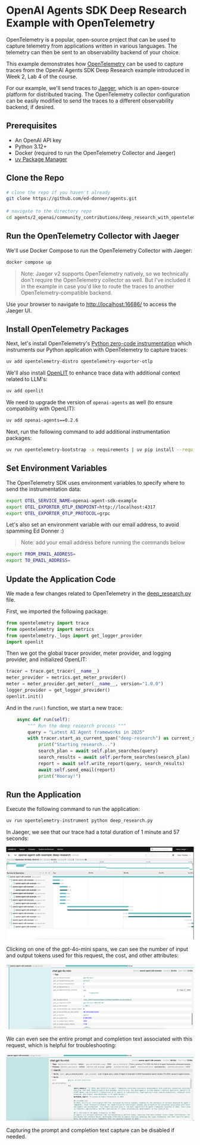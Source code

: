 # OpenAI Agents SDK Deep Research Example with OpenTelemetry

OpenTelemetry is a popular, open-source project that can be used to capture telemetry 
from applications written in various languages. The telemetry can then be sent to an 
observability backend of your choice. 

This example demonstrates how [OpenTelemetry](https://opentelemetry.io/) 
can be used to capture traces from the OpenAI Agents SDK Deep Research 
example introduced in Week 2, Lab 4 of the course. 

For our example, we'll send traces to [Jaeger](https://www.jaegertracing.io/), which is an 
open-source platform for distributed tracing.  The OpenTelemetry collector configuration 
can be easily modified to send the traces to a different observability backend, if desired. 

## Prerequisites

* An OpenAI API key
* Python 3.12+
* Docker (required to run the OpenTelemetry Collector and Jaeger)
* [uv Package Manager](https://docs.astral.sh/uv/guides/install-python/#installing-a-specific-version)

## Clone the Repo

``` bash
# clone the repo if you haven't already
git clone https://github.com/ed-donner/agents.git

# navigate to the directory repo
cd agents/2_openai/community_contributions/deep_research_with_opentelemetry
```

## Run the OpenTelemetry Collector with Jaeger 

We'll use Docker Compose to run the OpenTelemetry Collector with Jaeger: 

``` bash
docker compose up
```

> Note: Jaeger v2 supports OpenTelemetry natively, so we technically don't require the 
> OpenTelemetry collector as well.  But I've included it in the example in case you'd 
> like to route the traces to another OpenTelemetry-compatible backend. 

Use your browser to navigate to [http://localhost:16686/](http://localhost:16686/) to access the Jaeger UI. 

## Install OpenTelemetry Packages 

Next, let's install OpenTelemetry's [Python zero-code instrumentation](https://opentelemetry.io/docs/zero-code/python/) 
which instruments our Python application with OpenTelemetry to capture traces: 

``` bash
uv add opentelemetry-distro opentelemetry-exporter-otlp
```

We'll also install [OpenLIT](https://openlit.io/) to enhance trace data with additional context 
related to LLM's: 

``` bash
uv add openlit
```

We need to upgrade the version of `openai-agents` as well (to ensure compatibility with OpenLIT): 

``` bash
uv add openai-agents==0.2.6
```

Next, run the following command to add additional instrumentation packages:

``` bash
uv run opentelemetry-bootstrap -a requirements | uv pip install --requirement -
```

## Set Environment Variables

The OpenTelemetry SDK uses environment variables to specify where to send the instrumentation data: 

``` bash
export OTEL_SERVICE_NAME=openai-agent-sdk-example
export OTEL_EXPORTER_OTLP_ENDPOINT=http://localhost:4317
export OTEL_EXPORTER_OTLP_PROTOCOL=grpc
```

Let's also set an environment variable with our email address, to avoid spamming Ed Donner :) 

> Note:  add your email address before running the commands below

``` bash
export FROM_EMAIL_ADDRESS=
export TO_EMAIL_ADDRESS=
```

## Update the Application Code 

We made a few changes related to OpenTelemetry in the [deep_research.py](./deep_research.py) file. 

First, we imported the following package: 

``` py
from opentelemetry import trace
from opentelemetry import metrics
from opentelemetry._logs import get_logger_provider
import openlit
```

Then we got the global tracer provider, meter provider, and logging provider, and initialized OpenLIT: 

``` py
tracer = trace.get_tracer(__name__)
meter_provider = metrics.get_meter_provider()
meter = meter_provider.get_meter(__name__, version="1.0.0")
logger_provider = get_logger_provider()
openlit.init()
```

And in the `run()` function, we start a new trace: 

``` py
    async def run(self):
        """ Run the deep research process """
        query = "Latest AI Agent frameworks in 2025"
        with tracer.start_as_current_span("deep-research") as current_span:
            print("Starting research...")
            search_plan = await self.plan_searches(query)
            search_results = await self.perform_searches(search_plan)
            report = await self.write_report(query, search_results)
            await self.send_email(report)  
            print("Hooray!")
```

## Run the Application

Execute the following command to run the application:

``` bash
uv run opentelemetry-instrument python deep_research.py
```

In Jaeger, we see that our trace had a total duration of 1 minute and 57 seconds: 

![Trace Timeline](./images/trace-timeline.png)

Clicking on one of the gpt-4o-mini spans, we can see the number of input and output tokens used for this request, the cost, and other 
attributes: 

![Span Attributes](./images/span-attributes.png)

We can even see the entire prompt and completion text associated with this 
request, which is helpful for troubleshooting: 

![Log Events](./images/log-events.png)

Capturing the prompt and completion text capture can be disabled if needed. 